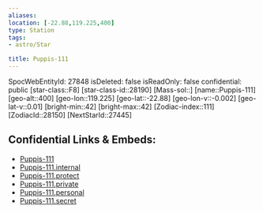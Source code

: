 ```yaml
---
aliases: 
location: [-22.88,119.225,400]
type: Station
tags:
- astro/Star

title: Puppis-111
---
```

SpocWebEntityId: 27848
isDeleted: false
isReadOnly: false
confidential: public
[star-class::F8]
[star-class-id::28190]
[Mass-sol::]
[name::Puppis-111]
[geo-alt::400]
[geo-lon::119.225]
[geo-lat::-22.88]
[geo-lon-v::-0.002]
[geo-lat-v::0.01]
[bright-min::42]
[bright-max::42]
[Zodiac-index::111]
[ZodiacId::28150]
[NextStarId::27445]



## Confidential Links & Embeds: 
- [Puppis-111](../../../_public/astro/Star/Puppis-111.md) 
- [Puppis-111.internal](../../../_internal/astro/Star/Puppis-111.internal.md) 
- [Puppis-111.protect](../../../_protect/astro/Star/Puppis-111.protect.md) 
- [Puppis-111.private](../../../_private/astro/Star/Puppis-111.private.md) 
- [Puppis-111.personal](../../../_personal/astro/Star/Puppis-111.personal.md) 
- [Puppis-111.secret](../../../_secret/astro/Star/Puppis-111.secret.md) 

